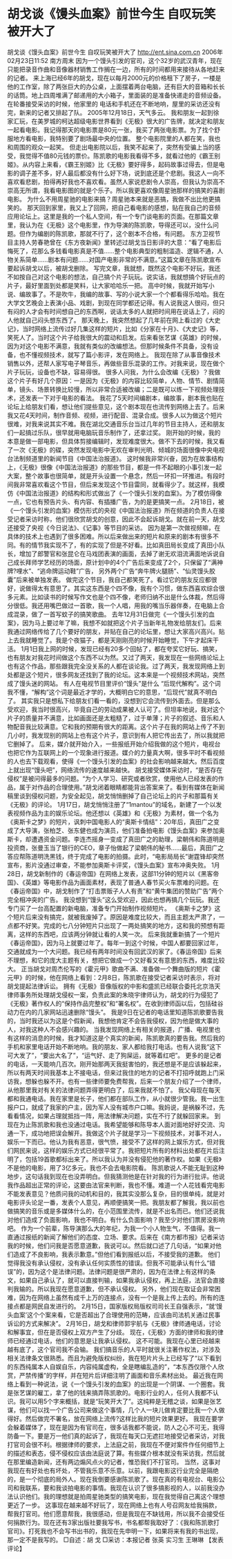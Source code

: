 # 胡戈谈《馒头血案》前世今生 自叹玩笑被开大了

胡戈谈《馒头血案》前世今生 自叹玩笑被开大了
http://ent.sina.com.cn 2006年02月23日11:52 南方周末
因为一个馒头引发的官司，这个32岁的武汉青年，现在只能把录音作曲和音像器材销售工作搁在一边，所有的时间都用来接待从各地赶来的记者。
来上海已经6年的胡戈，现在以每月2000元的价格租下了房子，一楼是他的工作室，除了两张巨大的办公桌，上面摆着两台电脑，还有巨大的音箱和长长的话筒。地上四周堆满了邮递用的大小箱子，里面装的是准备快递走的音频设备。在轮番接受采访的时候，他家里的
电话和手机还在不断地响，屋里的采访还没有完，新来的记者又排起了队。
2005年12月18日，天气多云。
我和朋友一起到徐家汇玩，在美罗城的柯达超级电影世界看到《无极》很大的广告牌，就决定和朋友一起看电影。我记得那天的电影票是80元一张，我买了两张电影票。为了找个舒服地方看电影，我特别要了剧场最中央的位置。
整个电影院里的人都在笑，我也和周围的观众一起笑。
但走出电影院以后，我笑不起来了，突然有受骗上当的感受，我觉得不值80元钱的票价。陈凯歌的电影我看得不多，就看过他的《霸王别姬》。从内容上来看，《霸王别姬》比《无极》要好得多，起码故事过得去，但是电影的调子差不多，好人最后都没有什么好下场，说到底还是个悲剧。我这人一向不喜欢看悲剧，拍得再好我也不喜欢看。虽然人家说悲剧令人崇高，但我认为崇高不崇高无所谓，我看电影图的就是个乐子。所以我更喜欢像周星驰那样的搞笑的喜剧电影。
为什么不用周星驰的电影来搞？周星驰本来就是恶搞，我做不出比他更搞笑的。
那天回到家里，我又上了回网，把自己看电影的感想，贴在我自己的音频应用论坛上。这里是我的一个私人空间，有一个专门谈电影的页面。在那篇文章里，我认为在《无极》这个电影里，作为导演的陈凯歌，导得还可以，没什么问题。但作为编剧的陈凯歌，那就不行了，这个剧本不合格，有问题。
东方卫视节目主持人劳春艳曾在《东方夜新闻》里转述过胡戈当日影评的大意：“看了电影后悔死了，花那么多钱看电影真是不值……整个电影典型的粗制滥造、逻辑不通，人物关系简单……剧本有问题……对国产电影非常的不满意。”这篇文章在陈凯歌宣布要起诉胡戈以后，被胡戈删除。
写完文章，我就想，既然这个电影不好玩，我还不如按自己对这个电影的想法，自己搞个片子玩玩。说实话，我就想搞个好玩点的片子，最好里面到处都是笑料，让大家哈哈乐一把。
高中时候，我就开始写小说、编故事了。不是吹牛，我编的故事、写的小说大家一个个都看得乐哈哈。我在大学文艺晚会上表演小品、戏剧，到现在同学都还记得。有人说我这人很闷，但只有闷的人才会有时间想自己的东西啊，说话太多的人就把时间用在说话上了，闷的人他就自己闷头想东西了。
那天晚上，我突然想起了几年前在网上看过的《大史记》，当时网络上流传过好几集这样的短片，比如《分家在十月》、《大史记》等，笑死人了。当时这个片子给我很大的震动和启发。后来看张艺谋《英雄》的时候，因为对这个电影不满意，我就有类似的改编想法。但那时候条件不具备，没有设备，也不懂视频技术，就写了篇小影评，发在网络上。
我现在除了从事音像技术销售以外，还帮人家写电子琴音乐，再做些音乐混录的工作。对我来说，现在做个片子玩玩，设备也不缺，容易得很。
很多人问我，为什么会改编《无极》？我做这个片子有好几个原因：一是因为《无极》的内容比较简单，人物、情节、剧情简单，镜头、场景转换比较慢，所以非常合适被改编；二是既可以练一下视频处理技术，还发表一下对于电影的看法。
我花了5天时间编剧本，编故事，剧本我也贴在论坛上给朋友们看，想让他们提些意见，这个剧本现在也流传到网络上去了。后来我又花4天时间，制作音频、视频，进行配音、混录合成。很多人以为做这个短片很难，对我来说其实不难。我在湖北交通音乐台当过几年的节目主持人，还和朋友们一起搞过乐队，很早就用电脑玩音乐制作了，还拿过奖。
刚开始的时候，我的本意是做一部电影，但具体剪接编辑时，发现难度很大。做不下去的时候，我又看了一次《无极》的碟，突然发现电影中无欢在审判光明、倾城的场面很像中央电视台法制频道里的新闻节目《中国法治报道》。
这时候我非常兴奋，因为在故事结构上，《无极》很像《中国法治报道》的那些节目，都是一件不起眼的小事引发一起大案，整个故事也很简单，就是开头设置一个悬念，然后一环扣一环推进。有段时间我非常喜欢看这个节目，但后来发现这个节目雷同，就看得少了。就这样，我模仿《中国法治报道》的结构和形式做出了《一个馒头引发的血案》。为了模仿得像一点，它也有预告片头、有内容、有插播广告，为的是更搞笑一点。
2月18日，被《一个馒头引发的血案》模仿形式的央视《中国法治报道》所在频道的负责人在接受记者采访时称，他们很欣赏胡戈的创意，因此不会起诉胡戈。就在前一天，胡戈还接受了央视《今日说法》、《记事》等节目的采访。
因为是第一次做视频嘛，在具体的技术上也遇到了很多困难。所以后来做出来的短片和原来的剧本有很多不同。有的情节我实现不了，有的实现了但是不好看。比如真田局长变成了真田小队长，增加了郎警官和张昆仑在马戏团表演的画面，去掉了谢无欢泪流满面地诉说自己成长拜师学艺经历的场面，原计划中的4个广告后来变成了2个，只保留了“满神牌?哩水”、“逃命牌运动鞋”广告， 另外两个广告“奔牛牌火腿肠”、“仙灵馒头胶囊”后来被单独发表。
做完这个节目，我自己都笑死了。看过它的朋友反应都很好，说做得太有意思了。其实这东西是个四不像，我有个习惯，做东西喜欢综合很多元素。比如读书的时候写作文也是个四不像，老师归纳不出是什么体裁，然后得分很低。我还用嘴巴做过一首歌，我一个人唱，用我的嘴当乐器伴奏，在电脑上合成混录，做了一首写蚊子的搞笑歌曲。
去年12月31日做完《一个馒头引发的血案》，因为马上要过年了嘛，我想不如就把这个片子当新年礼物发给朋友们。后来我通过网络传给了几个要好的朋友，并贴在自己的论坛里，想让大家高兴高兴。贴上去我就睡觉了。我是个夜猫子，都是天刚刚亮的时候开始睡觉，下午才起床干活。
1月1日我上网的时候，发现已经有20多个回帖了，都在夸奖它好玩、搞笑，也有朋友对我花时间做这个东西不以为然。又过了两天，我发现在一些网络论坛上也有这个作品，那些跟我完全没关系的人都在谈论我。过了两天，我发现网络上到处都是这个短片，很多网友还找到了我的论坛。这本来是一个视频技术网站，突然成了馒头迷的网站。
有人在电视节目里评价“馒头”是什么 “后现代解构”。这个词我不懂，“解构”这个词是最近才学的，大概明白它的意思，“后现代”就真不明白了。
其实我只是想私下给朋友们看一看的，没想到它会流传到外面去。但是那么受欢迎，我当时很高兴，毕竟自己的劳动成果被人认可了。但坦率地说，我对这个片子的质量并不满意，比如画面还是太粗糙了，过于单薄；片子的叙述、音乐和人物配音我比较满意。它和我的预期有很大的距离。这个片子在我的网站上传了不到几小时，我发现别的网站上也有这个片子，意识到有人把它传出去了，所以我就把它删掉了。
后来，媒介就开始介入，一些报纸开始介绍我做的这个短片，电视台也把它作为互联网上的一个现象进行报道。媒介的力量真大啊，很多平时不看视频的人也去下载观看，使得《一个馒头引发的血案》的社会影响越来越大。然后百度上就出现“馒头吧”，网络流传的速度越来越快。
胡戈接受媒体采访时，“是否存在侵权”是被问得最多的问题。“为个人学习、研究或者欣赏，使用他人已经发表的作品，属于对作品的合理使用。”胡戈闭着眼睛都能背出答案来了。看到有媒体在新闻稿里谈到侵权问题，为安全起见，胡戈悄悄删掉了自己论坛上的片子和那篇有关《无极》的评论。
1月17日，胡戈悄悄注册了“1mantou”的域名，新建了一个以发表视频作品为主的娱乐论坛。他还想以《英雄》和《无极》为素材，做一个名为《奥斯卡之梦》的短片，讽刺中国电影人的“奥斯卡情结”：20年后，真田广之变成了大导演，张柏芝、张东健也成为演员，他们准备拍电影《馒头血案》来参加奥斯卡，却遭遇资金问题。李连杰摇身一变成了真田广之的助理，梁朝伟和陈道明是投资商，张曼玉当了银行的CEO，章子怡做起了梁朝伟的秘书……最后，真田广之答应帮陈道明洗黑钱，终于完成了电影的拍摄。此时，“电影局局长”谢霆锋却突然宣布，影片没通过审查，不能参加奥斯卡评奖，《馒头血案》宣布冲奥失败。
1月28日，胡戈新制作的《春运帝国》在网络上发表，这部11分钟的短片以《黑客帝国》、《英雄》等电影作品为画面素材，表现了普通人春节买火车票难的问题。在《春运帝国》中，胡戈制作了“打击票贩子人人有责”和“黄牛集团的赞助广告”两个完全相冲突的广告。
我没想到“馒头”这么受欢迎，因此也想再搞几个玩玩。我还专门买了一台高配置的新电脑，准备专门开始制作视频短片。
《奥斯卡之梦》这个短片后来没有搞完，就被我废掉了。原因是难度比较大，而且主题太严肃了，一点都不好笑。完成的七八分钟短片只出现了一两处搞笑的地方，这和我的预想有距离，这样的东西吧，应该两分钟就让看的人笑一次。
后来我就重新搞了一个短片《春运帝国》，因为马上就要过年了。每年一到这个时候，中国人都要回家过年，交通就成为一个大问题。我已经有两年时间没有回武汉的家了。《春运帝国》后来不理想，和它的庞大主题有关，想把它做成一个又好看又有意思的东西，难度比较大。
正当胡戈对周杰伦写的《霍元甲》歌曲不满、准备做一个舞曲版的短片《霍元甲》的时候，他在网络上看到：2月8日，陈凯歌在接受记者采访时表示，将对胡戈提起法律诉讼。
拥有《无极》音像版权的中影和盛凯已经联合委托北京浩天律师事务所处理胡戈侵权一案，负责此案的朱晓宇律师认为，胡戈的行为侵犯了《无极》著作权人的“保持作品完整权”和“署名权”。在收到律师函以后，包括硅谷动力在内的几家网站迅速删除“馒头”。
我是9日在记者的电话里知道陈凯歌要告我的，当时我还以为这是个假新闻，我想他肯定不会告我侵权，因为他是做大事的人，对我这种人不会感兴趣的。
当我发现网络上有相关的报道，广播、电视里也有这样的消息的时候，我才知道这是个真实的新闻，陈凯歌真的要告我。然后我的手机和家里电话开始不断地响。我的朋友、家人都给我打电话。也有人说我“这下可大发了”，“要出大名了”，“运气好、走了狗屎运，就等着红吧”。
更多的是记者的电话，一天能响几百次。刚开始那两天我挺害怕的，我还想是不是应该躲起来，所以有两天时间我基本上不接电话，但来过我住的地方的记者不打招呼就跑上门采访我，想躲也躲不开。也有一些律师要免费帮我，后来一个朋友介绍了一个律师，从他那里我对有关的法律问题弄得更明白了，后来我就不怕了。
我父母现在每天都和我通电话。我在家里是长子，他们都在部队工作，从小就很少管我。我一出生报户口，就成了我家的户主，因为军人没有城市户口嘛。我妈说，是祸躲不过，先看看情况，如果占理就抵挡一阵，用法律解决问题，实在不行了就躲回家来。
到现在为止陈凯歌和我也没通过电话。我希望能够和陈导本人面对面地好好交流、沟通一下，成功地把误会解开。我做这个片子就是学习一下视频技术，对事不对人，娱乐一下而已。他认为我有恶意，很气愤，接受不了这样的网上娱乐方式，但对我们网民来说，这样的娱乐方式已经很平常了。我把短片所有的材料出处都在片后注明了，包括19首歌都标出来了。所以我认为并没有侵犯他的著作权。如果《无极》不是他的电影，用了3亿多元，我也不会去电影院看。
陈凯歌说人不能无耻到这种地步，这句话我到现在也没弄明白。但我猜测他是在针对我的行为进行批评。他说我作品超出正常的评论，这要由法官来判断，我也不懂。难道一个人花钱看完电影不能发表意见？他质问我的动机和目的，我其实没那么复杂，目的很单纯，就是对电影评头论足一番，发表个人意见，再顺便搞笑一把。我朋友都了解我，我以前也做搞笑的音乐或是多媒体什么的，在小范围里流传，就是不出名而已。他们还说我对他们造成了负面影响，我也不明白。有什么负面影响？我至少对他们票房没影响吧。
作为一个前辈，陈导演那么大的年纪，为我一个小人物生气，不值得。我一直通过报纸的新闻了解他们的态度、立场、要求。后来在《南方都市报》记者采访我的时候，他们问我是否愿意道歉，我说可以。然后就口述了几句话，“如果对他们造成了不良影响，我表示歉意。”但他们看到报纸以后，不接受我的道歉。
他们觉得我没有承认侵权，没有承认任何实质性的错误。但我不可能承认有什么“错误”的，因为这个是法律问题。法律问题是很严肃的，因为在法律上有这样的条文，如果自己承认了，就可以直接判输，如果我承认侵权，再上法庭，法官会直接判我输的。所以我现在愿意道歉，但不承认侵权。
另外，他们现在取证会非常困难，因为在网络上虽然有成千上万的连接点，没有一个是我上传上去的。所有的连接点都是网民自发进行的。
2月15日，国家版权局版权司司长王自强表示，“就‘馒头血案’这个个案来看，它是否超出了合理使用的范畴，应该由司法机关通过民事诉讼的方式来解决”。
2月16日，胡戈和律师郭宇航与《无极》律师通电话，讨论和解事宜，但在是否侵权上双方产生了分歧。
现在，《无极》方面的律师和我的律师已经通过电话，他们的意思是让我承认侵权。
这不可能。我现在心里已经越来越有底了，这个官司我不会输。
我们搞音乐的人平时就很关注著作权法，对涉及相关法律条文很熟悉。而且为避免版权纠纷，我在短片片头上已经写了“以下看到的东西纯属本人自娱自乐，内容纯属虚构，全是瞎编乱造的”，“本东西仅限个人欣赏，严禁传播”的字样，并在短片后详细注明了画面和音乐素材出处。
最近我在网络上看到一种说法，说《一个馒头引发的血案》的出现是一个阴谋、一个圈套。我是张艺谋的雇工，拿了他的钱来搞弄陈凯歌的。电影行业的人，任何人我都不认识。我可以用5个字来概括，就是“玩笑开大了”。这纯粹是无稽之谈，如果是张艺谋，他们可以找一个广告公司来做这个事情，几个人一块儿做肯定要比我一个人做得好。然后做完不署名，放在网络上流传?这样比我的短片效果更好。
我现在要学会躲着媒体了，现在是因为有官司在，很多话我都不能说，防人之心不可无，我得防备一下。要是万一他们真的起诉了，我现在每天口无遮拦地接受记者采访，对我打官司会很不利。根据律师的要求，上法庭之前，我现在不便对案件作任何细节上的描述和表态，侵不侵权应该由法庭说了算。有些媒介根本就没有采访我，然后就在那里编造新闻，还有两边煽风点火的记者，惟恐我们不打官司。
当然，这事对我现在有好处也有坏处，不管我乐意不乐意。以前，我跟电影这行业完全是隔绝的，是一个彻底的局外人。现在我倒要感谢陈凯歌了。现在真的有电视台、电影公司和我联系，要和我谈拍电影的事情。我现在认识了很多搞影视的人，以前我没办法认识他们。我的理想就是拍周星驰类型的搞笑电影，现在我觉得自己离这个理想更近了一步。
这事现在越来越不好玩了，现在网络上也有人号召网友给我捐款，帮我打官司。他们愿意帮我，我很感动，但是我现在不缺钱用，所以我不会接受任何捐款行为。现在还有3家出版社要我写书，书名都帮我取好了：《我和陈凯歌打官司》。打死我也不会写书出书的，我现在先申明一下，如果将来有我的书出现，那一定不是我写的。
□自述：胡 戈
□采访：本报记者 张英 实习生 王琳琳
【发表评论】 

